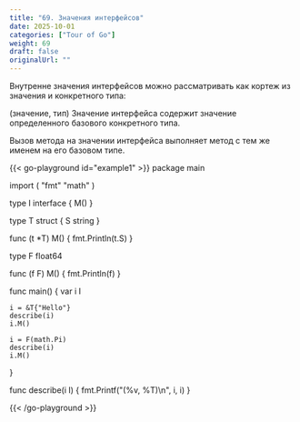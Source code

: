 ```yaml
---
title: "69. Значения интерфейсов"
date: 2025-10-01
categories: ["Tour of Go"]
weight: 69
draft: false
originalUrl: ""
---
```


Внутренне значения интерфейсов можно рассматривать как кортеж из значения и конкретного типа:

(значение, тип)
Значение интерфейса содержит значение определенного базового конкретного типа.

Вызов метода на значении интерфейса выполняет метод с тем же именем на его базовом типе.

{{< go-playground id="example1" >}}
package main

import (
    "fmt"
    "math"
)

type I interface {
    M()
}

type T struct {
    S string
}

func (t *T) M() {
    fmt.Println(t.S)
}

type F float64

func (f F) M() {
    fmt.Println(f)
}

func main() {
    var i I

	i = &T{"Hello"}
	describe(i)
	i.M()

	i = F(math.Pi)
	describe(i)
	i.M()
}

func describe(i I) {
    fmt.Printf("(%v, %T)\n", i, i)
}



{{< /go-playground >}} 